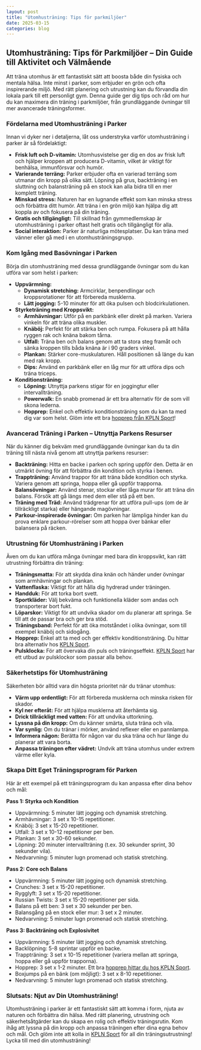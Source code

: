 ```yaml
---
layout: post
title: "Utomhusträning: Tips för parkmiljöer"
date: 2025-03-15
categories: blog
---
```


## Utomhusträning: Tips för Parkmiljöer – Din Guide till Aktivitet och Välmående

Att träna utomhus är ett fantastiskt sätt att boosta både din fysiska och mentala hälsa. Inte minst i parker, som erbjuder en grön och ofta inspirerande miljö. Med rätt planering och utrustning kan du förvandla din lokala park till ett personligt gym. Denna guide ger dig tips och råd om hur du kan maximera din träning i parkmiljöer, från grundläggande övningar till mer avancerade träningsformer.

### Fördelarna med Utomhusträning i Parker

Innan vi dyker ner i detaljerna, låt oss understryka varför utomhusträning i parker är så fördelaktigt:

*   **Frisk luft och D-vitamin:** Utomhusvistelse ger dig en dos av frisk luft och hjälper kroppen att producera D-vitamin, vilket är viktigt för benhälsa, immunförsvar och humör.
*   **Varierande terräng:** Parker erbjuder ofta en varierad terräng som utmanar din kropp på olika sätt. Löpning på grus, backträning i en sluttning och balansträning på en stock kan alla bidra till en mer komplett träning.
*   **Minskad stress:** Naturen har en lugnande effekt som kan minska stress och förbättra ditt humör. Att träna i en grön miljö kan hjälpa dig att koppla av och fokusera på din träning.
*   **Gratis och tillgängligt:** Till skillnad från gymmedlemskap är utomhusträning i parker oftast helt gratis och tillgängligt för alla.
*   **Social interaktion:** Parker är naturliga mötesplatser. Du kan träna med vänner eller gå med i en utomhusträningsgrupp.

### Kom Igång med Basövningar i Parken

Börja din utomhusträning med dessa grundläggande övningar som du kan utföra var som helst i parken:

*   **Uppvärmning:**
    *   **Dynamisk stretching:** Armcirklar, benpendlingar och kroppsrotationer för att förbereda musklerna.
    *   **Lätt jogging:** 5-10 minuter för att öka pulsen och blodcirkulationen.
*   **Styrketräning med Kroppsvikt:**
    *   **Armhävningar:** Utför på en parkbänk eller direkt på marken. Variera vinkeln för att träna olika muskler.
    *   **Knäböj:** Perfekt för att stärka ben och rumpa. Fokusera på att hålla ryggen rak och knäna bakom tårna.
    *   **Utfall:** Träna ben och balans genom att ta stora steg framåt och sänka kroppen tills båda knäna är i 90 graders vinkel.
    *   **Plankan:** Stärker core-muskulaturen. Håll positionen så länge du kan med rak kropp.
    *   **Dips:** Använd en parkbänk eller en låg mur för att utföra dips och träna triceps.
*   **Konditionsträning:**
    *   **Löpning:** Utnyttja parkens stigar för en joggingtur eller intervallträning.
    *   **Powerwalk:** En snabb promenad är ett bra alternativ för de som vill skona lederna.
    *   **Hopprep:** Enkel och effektiv konditionsträning som du kan ta med dig var som helst. Glöm inte ett bra [hopprep från KPLN Sport](https://www.kpln.se/category/sport)!

### Avancerad Träning i Parken – Utnyttja Parkens Resurser

När du känner dig bekväm med grundläggande övningar kan du ta din träning till nästa nivå genom att utnyttja parkens resurser:

*   **Backträning:** Hitta en backe i parken och spring uppför den. Detta är en utmärkt övning för att förbättra din kondition och styrka i benen.
*   **Trappträning:** Använd trappor för att träna både kondition och styrka. Variera genom att springa, hoppa eller gå uppför trapporna.
*   **Balansövningar:** Använd stenar, stockar eller låga murar för att träna din balans. Försök att gå längs med dem eller stå på ett ben.
*   **Träning med Träd:** Använd trädgrenar för att utföra pull-ups (om de är tillräckligt starka) eller hängande magövningar.
*   **Parkour-inspirerade övningar:** Om parken har lämpliga hinder kan du prova enklare parkour-rörelser som att hoppa över bänkar eller balansera på räcken.

### Utrustning för Utomhusträning i Parken

Även om du kan utföra många övningar med bara din kroppsvikt, kan rätt utrustning förbättra din träning:

*   **Träningsmatta:** För att skydda dina knän och händer under övningar som armhävningar och plankan.
*   **Vattenflaska:** Viktigt för att hålla dig hydrerad under träningen.
*   **Handduk:** För att torka bort svett.
*   **Sportkläder:** Välj bekväma och funktionella kläder som andas och transporterar bort fukt.
*   **Löparskor:** Viktigt för att undvika skador om du planerar att springa. Se till att de passar bra och ger bra stöd.
*   **Träningsband:** Perfekt för att öka motståndet i olika övningar, som till exempel knäböj och sidogång.
*   **Hopprep:** Enkel att ta med och ger effektiv konditionsträning. Du hittar bra alternativ hos [KPLN Sport](https://www.kpln.se/category/sport).
*   **Pulsklocka:** För att övervaka din puls och träningseffekt. [KPLN Sport](https://www.kpln.se/category/sport) har ett utbud av pulsklockor som passar alla behov.

### Säkerhetstips för Utomhusträning

Säkerheten bör alltid vara din högsta prioritet när du tränar utomhus:

*   **Värm upp ordentligt:** För att förbereda musklerna och minska risken för skador.
*   **Kyl ner efteråt:** För att hjälpa musklerna att återhämta sig.
*   **Drick tillräckligt med vatten:** För att undvika uttorkning.
*   **Lyssna på din kropp:** Om du känner smärta, sluta träna och vila.
*   **Var synlig:** Om du tränar i mörker, använd reflexer eller en pannlampa.
*   **Informera någon:** Berätta för någon var du ska träna och hur länge du planerar att vara borta.
*   **Anpassa träningen efter vädret:** Undvik att träna utomhus under extrem värme eller kyla.

### Skapa Ditt Eget Träningsprogram för Parken

Här är ett exempel på ett träningsprogram du kan anpassa efter dina behov och mål:

**Pass 1: Styrka och Kondition**

*   Uppvärmning: 5 minuter lätt jogging och dynamisk stretching.
*   Armhävningar: 3 set x 10-15 repetitioner.
*   Knäböj: 3 set x 15-20 repetitioner.
*   Utfall: 3 set x 10-12 repetitioner per ben.
*   Plankan: 3 set x 30-60 sekunder.
*   Löpning: 20 minuter intervallträning (t.ex. 30 sekunder sprint, 30 sekunder vila).
*   Nedvarvning: 5 minuter lugn promenad och statisk stretching.

**Pass 2: Core och Balans**

*   Uppvärmning: 5 minuter lätt jogging och dynamisk stretching.
*   Crunches: 3 set x 15-20 repetitioner.
*   Rygglyft: 3 set x 15-20 repetitioner.
*   Russian Twists: 3 set x 15-20 repetitioner per sida.
*   Balans på ett ben: 3 set x 30 sekunder per ben.
*   Balansgång på en stock eller mur: 3 set x 2 minuter.
*   Nedvarvning: 5 minuter lugn promenad och statisk stretching.

**Pass 3: Backträning och Explosivitet**

*   Uppvärmning: 5 minuter lätt jogging och dynamisk stretching.
*   Backlöpning: 5-8 sprintar uppför en backe.
*   Trappträning: 3 set x 10-15 repetitioner (variera mellan att springa, hoppa eller gå uppför trapporna).
*   Hopprep: 3 set x 1-2 minuter. Ett bra [hopprep hittar du hos KPLN Sport](https://www.kpln.se/category/sport).
*   Boxjumps på en bänk (om möjligt): 3 set x 8-10 repetitioner.
*   Nedvarvning: 5 minuter lugn promenad och statisk stretching.

### Slutsats: Njut av Din Utomhusträning!

Utomhusträning i parker är ett fantastiskt sätt att komma i form, njuta av naturen och förbättra din hälsa. Med rätt planering, utrustning och säkerhetsåtgärder kan du skapa en rolig och effektiv träningsrutin. Kom ihåg att lyssna på din kropp och anpassa träningen efter dina egna behov och mål. Och glöm inte att kolla in [KPLN Sport](https://www.kpln.se/category/sport) för all din träningsutrustning! Lycka till med din utomhusträning!

